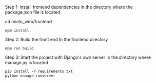 Step 1: Install frontend dependencies
In the directory where the package.json file is located

cd mioto_web/frontend

```
npm install
```

Step 2: Build the front end
In the frontend directory

```
npm run build
```

Step 3: Start the project with Django's own server
In the directory where manage.py is located


```
pip install -r requirements.txt
python manage runserver
```